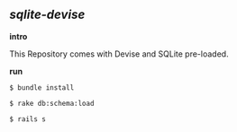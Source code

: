 _sqlite-devise_
---------------

__intro__

This Repository comes with Devise and SQLite pre-loaded.

__run__

`` $ bundle install ``

`` $ rake db:schema:load ``

`` $ rails s ``